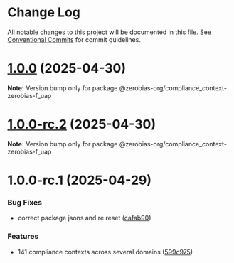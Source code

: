 # Change Log

All notable changes to this project will be documented in this file.
See [Conventional Commits](https://conventionalcommits.org) for commit guidelines.

# [1.0.0](https://github.com/zerobias-org/compliance_context/compare/@zerobias-org/compliance_context-zerobias-f_uap@1.0.0-rc.2...@zerobias-org/compliance_context-zerobias-f_uap@1.0.0) (2025-04-30)

**Note:** Version bump only for package @zerobias-org/compliance_context-zerobias-f_uap





# [1.0.0-rc.2](https://github.com/zerobias-org/compliance_context/compare/@zerobias-org/compliance_context-zerobias-f_uap@1.0.0-rc.1...@zerobias-org/compliance_context-zerobias-f_uap@1.0.0-rc.2) (2025-04-30)

**Note:** Version bump only for package @zerobias-org/compliance_context-zerobias-f_uap





# 1.0.0-rc.1 (2025-04-29)


### Bug Fixes

* correct package jsons and re reset ([cafab90](https://github.com/zerobias-org/compliance_context/commit/cafab90b3771e45ffeefa4ea2dca415266baa99f))


### Features

* 141 compliance contexts across several domains ([599c975](https://github.com/zerobias-org/compliance_context/commit/599c975fcf3da5bbfffe4113c7f5f793e5231e68))
